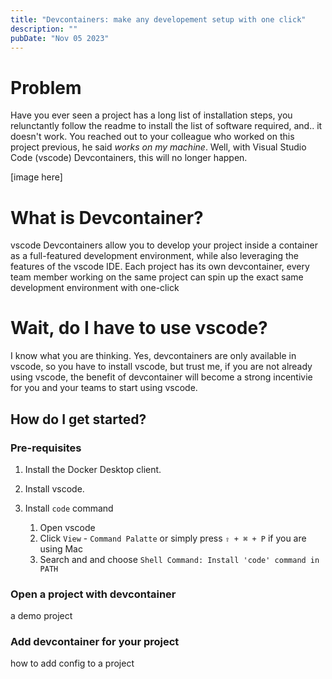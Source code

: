 ```yaml
---
title: "Devcontainers: make any developement setup with one click"
description: ""
pubDate: "Nov 05 2023"
---
```


# Problem

Have you ever seen a project has a long list of installation steps, you relunctantly follow the readme to install the list of software required, and.. it doesn't work. You reached out to your colleague who worked on this project previous, he said _works on my machine_. Well, with Visual Studio Code (vscode) Devcontainers, this will no longer happen. 

[image here]

# What is Devcontainer?

vscode Devcontainers allow you to develop your project inside a container as a full-featured development environment, while also leveraging the features of the vscode IDE. Each project has its own devcontainer, every team member working on the same project can spin up the exact same development environment with one-click

# Wait, do I have to use vscode?

I know what you are thinking. Yes, devcontainers are only available in vscode, so you have to install vscode, but trust me, if you are not already using vscode, the benefit of devcontainer will become a strong incentivie for you and your teams to start using vscode. 

## How do I get started?

### Pre-requisites

1. Install the Docker Desktop client.
1. Install vscode.
1. Install `code` command
    
    1. Open vscode
    1. Click `View` - `Command Palatte` or simply press `⇧ + ⌘ + P` if you are using Mac
    1. Search and and choose `Shell Command: Install 'code' command in PATH`


### Open a project with devcontainer

a demo project

### Add devcontainer for your project

how to add config to a project





